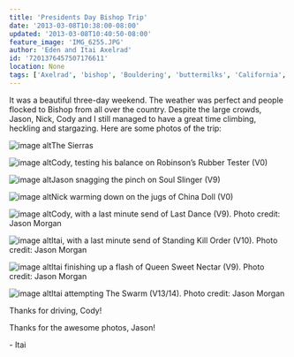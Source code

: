 ```yaml
---
title: 'Presidents Day Bishop Trip'
date: '2013-03-08T10:38:00-08:00'
updated: '2013-03-08T10:40:50-08:00'
feature_image: 'IMG_6255.JPG'
author: 'Eden and Itai Axelrad'
id: '7201376457507176611'
location: None
tags: ['Axelrad', 'bishop', 'Bouldering', 'buttermilks', 'California', 'Climbing', 'Itai', 'The Swarm']
---
```


It was a beautiful three-day weekend. The weather was perfect and people flocked to Bishop from all over the country. Despite the large crowds, Jason, Nick, Cody and I still managed to have a great time climbing, heckling and stargazing. Here are some photos of the trip:

![image alt](/images/IMG_6255.JPG)The Sierras

![image alt](/images/IMG_6327.JPG)Cody, testing his balance on Robinson’s Rubber Tester (V0)

[](/images/IMG_6255.JPG)

![image alt](/images/IMG_6347_2.JPG)Jason snagging the pinch on Soul Slinger (V9)

![image alt](/images/IMG_6395.JPG)Nick warming down on the jugs of China Doll (V0)

![image alt](/images/BishopFeb038_flat.jpg)Cody, with a last minute send of Last Dance (V9). Photo credit: Jason Morgan

![image alt](/images/BishopFeb045_flat.jpg)Itai, with a last minute send of Standing Kill Order (V10). Photo credit: Jason Morgan

![image alt](/images/BishopFeb027_flat.jpg)Itai finishing up a flash of Queen Sweet Nectar (V9). Photo credit: Jason Morgan

![image alt](/images/BishopFeb007_flat.jpg)Itai attempting The Swarm (V13/14). Photo credit: Jason Morgan

Thanks for driving, Cody! 

Thanks for the awesome photos, Jason! 

\- Itai

